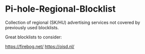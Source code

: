 # Pi-hole-Regional-Blocklist
Collection of regional (SK/HU) advertising services not covered by previously used blocklists.

Great blocklists to consider: 

https://firebog.net/
https://oisd.nl/
